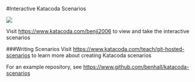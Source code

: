 #Interactive Katacoda Scenarios

[![](http://shields.katacoda.com/katacoda/benji2006/count.svg)](https://www.katacoda.com/benji2006 "Get your profile on Katacoda.com")

Visit https://www.katacoda.com/benji2006 to view and take the interactive scenarios

###Writing Scenarios
Visit https://www.katacoda.com/teach/git-hosted-scenarios to learn more about creating Katacoda scenarios

For an example repository, see https://www.github.com/benhall/katacoda-scenarios
